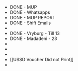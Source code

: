 - DONE - MUP
- DONE - Whatsapps
- DONE - MUP REPORT
- DONE - Shift Emails
-
- DONE - Vryburg - Till 13
- DONE - Madadeni - 23
-
-
-
- [[USSD Voucher Did not Print]]
-